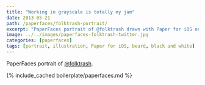 ```yaml
---
title: "Working in grayscale is totally my jam"
date: 2013-05-21
path: /paperfaces/folktrash-portrait/
excerpt: "PaperFaces portrait of @folktrash drawn with Paper for iOS on an iPad."
image: ../../images/paperfaces-folktrash-twitter.jpg
categories: [paperfaces]
tags: [portrait, illustration, Paper for iOS, beard, black and white]
---
```


PaperFaces portrait of [@folktrash](https://twitter.com/folktrash).

{% include_cached boilerplate/paperfaces.md %}
